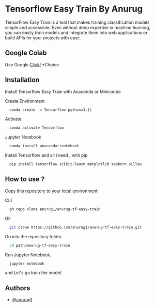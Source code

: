 
# Tensorflow Easy Train By Anurug

TensorFlow Easy Train is a tool that makes training classification models simple and accessible. Even without deep expertise in machine learning, you can easily train models and integrate them into web applications or build APIs for your projects with ease.


## Google Colab
Use Google [Click!](https://colab.research.google.com/drive/1aZTR9B1Pz8H4fjtB6TEZG-XFWjNhbEaQ?usp=sharing) *Choice
## Installation

Install Tensorflow Easy Train with Anaconda or Miniconda

Create Environment 
```bash
  conda create -n Tensorflow python=3.11
```
Activate
```bash
  conda activate Tensorflow
```
Jupyter Notebook
```bash
  conda install anaconda::notebook
```
Install Tensorflow and all i need , with pip
```bash
  pip install tensorflow scikit-learn matplotlib seaborn pillow
```

## How to use ?

Copy this repository to your local environment

CLI
```bash
  gh repo clone anurug1/anurug-tf-easy-train
```
Git
```bash
  git clone https://github.com/anurug1/anurug-tf-easy-train.git
```
Go into the repository folder.
```bash
  cd path/anurug-tf-easy-train
```
Run Jupyter Notebook.
```bash
  jupyter notebook
```
and Let's go train the model.
## Authors

- [@anurug1](https://github.com/anurug1/)

